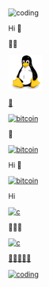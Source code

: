 

 <img align="center" alt="coding" width="100" src="https://i0.wp.com/www.printmag.com/wp-content/uploads/2021/02/4cbe8d_f1ed2800a49649848102c68fc5a66e53mv2.gif?resize=476%2C280&ssl=1">


<h align="left">Hi </h>
<h align="left"> 🍕 </h>


<h align="left"> 🏳️‍🌈 </h>
<p align="left">   </a> <a href="https://www.linux.org/" target="_blank" rel="noreferrer"> <img src="https://raw.githubusercontent.com/devicons/devicon/master/icons/linux/linux-original.svg" alt="linux" width="70" height="70"/>
  
  
  <h align="left"> 👋</h>
  
  
    
</a> <a href="https://www.gnu.org/" target="_blank" rel="noreferrer"> <img src="https://upload.wikimedia.org/wikipedia/commons/8/83/The_GNU_logo.png" alt="bitcoin" width="70" height="70"/> </a> </a>



<h align="left">👋</h>

  
  </a> <a href="https://bitcoin.org/en/" target="_blank" rel="noreferrer"> <img src="https://cdn.icon-icons.com/icons2/1487/PNG/512/8369-bitcoin_102502.png" alt="bitcoin" width="70" height="70"/> </a> </a>
  
  
  
  <h align="left">Hi 👋</h>
  

</a> <a href="[https://www.cprogramming.com/](https://bitcoin.org/bitcoin.pdf)" target="_blank" rel="noreferrer"> <img src="https://cdn.iconscout.com/icon/free/png-256/wikileaks-282727.png" alt="bitcoin" width="70" height="70"/> </a> </a>



<h align="left">Hi </h>


</a> <a  href="https://twitter.com/badph3" target="_blank" rel="noreferrer"> <img src="https://preview.redd.it/twitters-new-logo-v0-520csmznemr81.png?width=640&crop=smart&auto=webp&s=5f37d4b1ddf20feb04b9b77b5c2dda5cd8e807bd" alt="c" width="70" height="70"/> </a> 




<h align="left"> 👋👋👋</h>

<p align="left"> <a href="https://www.geoguessr.com/it" target="_blank" rel="noreferrer"> <img src="https://static.wikia.nocookie.net/logopedia/images/0/0c/GeoGuessr_Globe.png/revision/latest?cb=20220415010520" alt="c" width="70" height="70"/> 

  <h align="left">👋👋👋👋👋</h>
  
</p>

  <img align="center" alt="coding" width="242" src="https://gifdb.com/images/high/animated-angry-man-coding-u40xyqr26qyez70f.gif">
  
